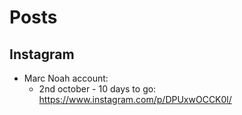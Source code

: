 # Posts


## Instagram


- Marc Noah account:
  - 2nd october - 10 days to go: https://www.instagram.com/p/DPUxwOCCK0l/
